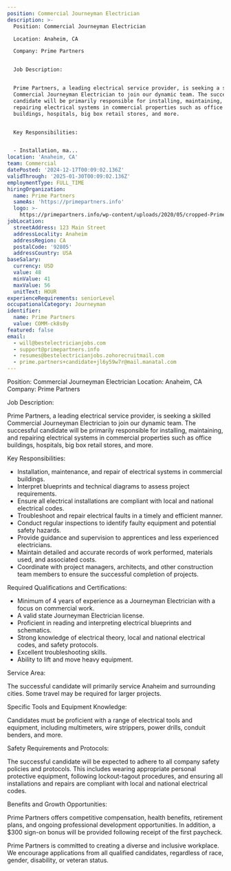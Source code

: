 ```yaml
---
position: Commercial Journeyman Electrician
description: >-
  Position: Commercial Journeyman Electrician

  Location: Anaheim, CA

  Company: Prime Partners


  Job Description:


  Prime Partners, a leading electrical service provider, is seeking a skilled
  Commercial Journeyman Electrician to join our dynamic team. The successful
  candidate will be primarily responsible for installing, maintaining, and
  repairing electrical systems in commercial properties such as office
  buildings, hospitals, big box retail stores, and more. 


  Key Responsibilities:


  - Installation, ma...
location: 'Anaheim, CA'
team: Commercial
datePosted: '2024-12-17T00:09:02.136Z'
validThrough: '2025-01-30T00:09:02.136Z'
employmentType: FULL_TIME
hiringOrganization:
  name: Prime Partners
  sameAs: 'https://primepartners.info'
  logo: >-
    https://primepartners.info/wp-content/uploads/2020/05/cropped-Prime-Partners-Logo-NO-BG-1-1.png
jobLocation:
  streetAddress: 123 Main Street
  addressLocality: Anaheim
  addressRegion: CA
  postalCode: '92805'
  addressCountry: USA
baseSalary:
  currency: USD
  value: 48
  minValue: 41
  maxValue: 56
  unitText: HOUR
experienceRequirements: seniorLevel
occupationalCategory: Journeyman
identifier:
  name: Prime Partners
  value: COMM-ck8s0y
featured: false
email:
  - will@bestelectricianjobs.com
  - support@primepartners.info
  - resumes@bestelectricianjobs.zohorecruitmail.com
  - prime.partners+candidate+jl6y59w7r@mail.manatal.com
---
```




Position: Commercial Journeyman Electrician
Location: Anaheim, CA
Company: Prime Partners

Job Description:

Prime Partners, a leading electrical service provider, is seeking a skilled Commercial Journeyman Electrician to join our dynamic team. The successful candidate will be primarily responsible for installing, maintaining, and repairing electrical systems in commercial properties such as office buildings, hospitals, big box retail stores, and more. 

Key Responsibilities:

- Installation, maintenance, and repair of electrical systems in commercial buildings.
- Interpret blueprints and technical diagrams to assess project requirements.
- Ensure all electrical installations are compliant with local and national electrical codes.
- Troubleshoot and repair electrical faults in a timely and efficient manner.
- Conduct regular inspections to identify faulty equipment and potential safety hazards.
- Provide guidance and supervision to apprentices and less experienced electricians.
- Maintain detailed and accurate records of work performed, materials used, and associated costs.
- Coordinate with project managers, architects, and other construction team members to ensure the successful completion of projects.

Required Qualifications and Certifications:

- Minimum of 4 years of experience as a Journeyman Electrician with a focus on commercial work.
- A valid state Journeyman Electrician license.
- Proficient in reading and interpreting electrical blueprints and schematics.
- Strong knowledge of electrical theory, local and national electrical codes, and safety protocols.
- Excellent troubleshooting skills.
- Ability to lift and move heavy equipment.

Service Area:

The successful candidate will primarily service Anaheim and surrounding cities. Some travel may be required for larger projects.

Specific Tools and Equipment Knowledge:

Candidates must be proficient with a range of electrical tools and equipment, including multimeters, wire strippers, power drills, conduit benders, and more.

Safety Requirements and Protocols:

The successful candidate will be expected to adhere to all company safety policies and protocols. This includes wearing appropriate personal protective equipment, following lockout-tagout procedures, and ensuring all installations and repairs are compliant with local and national electrical codes.

Benefits and Growth Opportunities:

Prime Partners offers competitive compensation, health benefits, retirement plans, and ongoing professional development opportunities. In addition, a $300 sign-on bonus will be provided following receipt of the first paycheck.

Prime Partners is committed to creating a diverse and inclusive workplace. We encourage applications from all qualified candidates, regardless of race, gender, disability, or veteran status.
